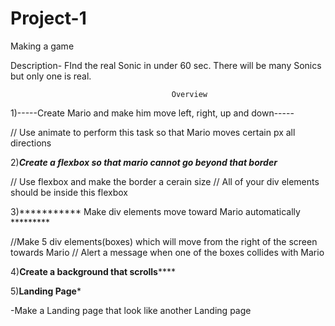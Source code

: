 # Project-1
Making a game

Description- FInd the real Sonic in under 60 sec. There will be many Sonics but only one is real. 



                                        Overview
                                        

1)-----Create Mario and make him move left, right, up and down-----

// Use animate to perform this task so that Mario moves certain px all directions


2)*******Create a flexbox so that mario cannot go beyond that border*******

// Use flexbox and make the border a cerain size
// All of your div elements should be inside this flexbox

3)*********** Make div elements move toward Mario automatically *********

//Make 5 div elements(boxes) which will move from the right of the screen towards Mario
// Alert a message when one of the boxes collides with Mario


4)********Create a background that scrolls************



5)************Landing Page*************

-Make a Landing page that look like another Landing page
